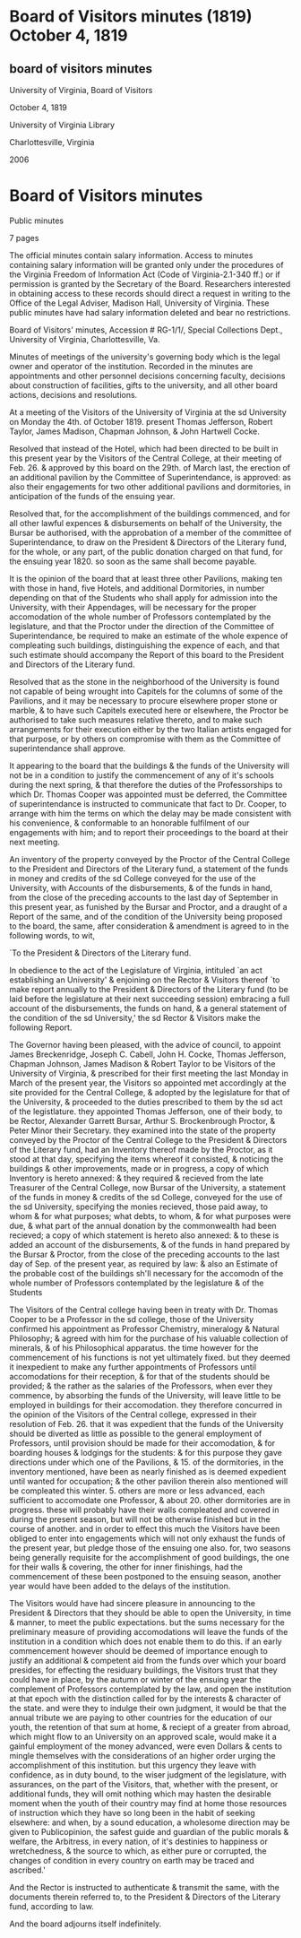 Board of Visitors minutes (1819) October 4, 1819
================================================

board of visitors minutes
-------------------------

University of Virginia, Board of Visitors

October 4, 1819

University of Virginia Library

Charlottesville, Virginia

2006

Board of Visitors minutes
=========================

Public minutes

7 pages

The official minutes contain salary information. Access to minutes containing salary information will be granted only under the procedures of the Virginia Freedom of Information Act (Code of Virginia-2.1-340 ff.) or if permission is granted by the Secretary of the Board. Researchers interested in obtaining access to these records should direct a request in writing to the Office of the Legal Adviser, Madison Hall, University of Virginia. These public minutes have had salary information deleted and bear no restrictions.

Board of Visitors' minutes, Accession # RG-1/1/, Special Collections Dept., University of Virginia, Charlottesville, Va.

Minutes of meetings of the university's governing body which is the legal owner and operator of the institution. Recorded in the minutes are appointments and other personnel decisions concerning faculty, decisions about construction of facilities, gifts to the university, and all other board actions, decisions and resolutions.

At a meeting of the Visitors of the University of Virginia at the sd University on Monday the 4th. of October 1819. present Thomas Jefferson, Robert Taylor, James Madison, Chapman Johnson, & John Hartwell Cocke.

Resolved that instead of the Hotel, which had been directed to be built in this present year by the Visitors of the Central College, at their meeting of Feb. 26. & approved by this board on the 29th. of March last, the erection of an additional pavilion by the Committee of Superintendance, is approved: as also their engagements for two other additional pavilions and dormitories, in anticipation of the funds of the ensuing year.

Resolved that, for the accomplishment of the buildings commenced, and for all other lawful expences & disbursements on behalf of the University, the Bursar be authorised, with the approbation of a member of the committee of Superintendance, to draw on the President & Directors of the Literary fund, for the whole, or any part, of the public donation charged on that fund, for the ensuing year 1820. so soon as the same shall become payable.

It is the opinion of the board that at least three other Pavilions, making ten with those in hand, five Hotels, and additional Dormitories, in number depending on that of the Students who shall apply for admission into the University, with their Appendages, will be necessary for the proper accomodation of the whole number of Professors contemplated by the legislature, and that the Proctor under the direction of the Committee of Superintendance, be required to make an estimate of the whole expence of compleating such buildings, distinguishing the expence of each, and that such estimate should accompany the Report of this board to the President and Directors of the Literary fund.

Resolved that as the stone in the neighborhood of the University is found not capable of being wrought into Capitels for the columns of some of the Pavilions, and it may be necessary to procure elsewhere proper stone or marble, & to have such Capitels executed here or elsewhere, the Proctor be authorised to take such measures relative thereto, and to make such arrangements for their execution either by the two Italian artists engaged for that purpose, or by others on compromise with them as the Committee of superintendance shall approve.

It appearing to the board that the buildings & the funds of the University will not be in a condition to justify the commencement of any of it's schools during the next spring, & that therefore the duties of the Professorships to which Dr. Thomas Cooper was appointed must be deferred, the Committee of superintendance is instructed to communicate that fact to Dr. Cooper, to arrange with him the terms on which the delay may be made consistent with his convenience, & conformable to an honorable fulfilment of our engagements with him; and to report their proceedings to the board at their next meeting.

An inventory of the property conveyed by the Proctor of the Central College to the President and Directors of the Literary fund, a statement of the funds in money and credits of the sd College conveyed for the use of the University, with Accounts of the disbursements, & of the funds in hand, from the close of the preceding accounts to the last day of September in this present year, as funished by the Bursar and Proctor, and a draught of a Report of the same, and of the condition of the University being proposed to the board, the same, after consideration & amendment is agreed to in the following words, to wit,

\`To the President & Directors of the Literary fund.

In obedience to the act of the Legislature of Virginia, intituled \`an act establishing an University' & enjoining on the Rector & Visitors thereof \`to make report annually to the President & Directors of the Literary fund (to be laid before the legislature at their next succeeding session) embracing a full account of the disbursements, the funds on hand, & a general statement of the condition of the sd University,' the sd Rector & Visitors make the following Report.

The Governor having been pleased, with the advice of council, to appoint James Breckenridge, Joseph C. Cabell, John H. Cocke, Thomas Jefferson, Chapman Johnson, James Madison & Robert Taylor to be Visitors of the University of Virginia, & prescribed for their first meeting the last Monday in March of the present year, the Visitors so appointed met accordingly at the site provided for the Central College, & adopted by the legislature for that of the University, & proceeded to the duties prescribed to them by the sd act of the legistlature. they appointed Thomas Jefferson, one of their body, to be Rector, Alexander Garrett Bursar, Arthur S. Brockenbrough Proctor, & Peter Minor their Secretary. they examined into the state of the property conveyed by the Proctor of the Central College to the President & Directors of the Literary fund, had an Inventory thereof made by the Proctor, as it stood at that day, specifying the items whereof it consisted, & noticing the buildings & other improvements, made or in progress, a copy of which Inventory is hereto annexed: & they required & recieved from the late Treasurer of the Central College, now Bursar of the University, a statement of the funds in money & credits of the sd College, conveyed for the use of the sd University, specifying the monies recieved, those paid away, to whom & for what purposes; what debts, to whom, & for what purposes were due, & what part of the annual donation by the commonwealth had been recieved; a copy of which statement is hereto also annexed: & to these is added an account of the disbursements, & of the funds in hand prepared by the Bursar & Proctor, from the close of the preceding accounts to the last day of Sep. of the present year, as required by law: & also an Estimate of the probable cost of the buildings sh'll necessary for the accomodn of the whole number of Professors contemplated by the legislature & of the Students

The Visitors of the Central college having been in treaty with Dr. Thomas Cooper to be a Professor in the sd college, those of the University confirmed his appointment as Professor Chemistry, mineralogy & Natural Philosophy; & agreed with him for the purchase of his valuable collection of minerals, & of his Philosophical apparatus. the time however for the commencement of his functions is not yet ultimately fixed. but they deemed it inexpedient to make any further appointments of Professors until accomodations for their reception, & for that of the students should be provided; & the rather as the salaries of the Professors, when ever they commence, by absorbing the funds of the University, will leave little to be employed in buildings for their accomodation. they therefore concurred in the opinion of the Visitors of the Central college, expressed in their resolution of Feb. 26. that it was expedient that the funds of the University should be diverted as little as possible to the general employment of Professors, until provision should be made for their accomodation, & for boarding houses & lodgings for the students: & for this purpose they gave directions under which one of the Pavilions, & 15. of the dormitories, in the inventory mentioned, have been as nearly finished as is deemed expedient until wanted for occupation; & the other pavilion therein also mentioned will be compleated this winter. 5. others are more or less advanced, each sufficient to accomodate one Professor, & about 20. other dormitories are in progress. these will probably have their walls compleated and covered in during the present season, but will not be otherwise finished but in the course of another. and in order to effect this much the Visitors have been obliged to enter into engagements which will not only exhaust the funds of the present year, but pledge those of the ensuing one also. for, two seasons being generally requisite for the accomplishment of good buildings, the one for their walls & covering, the other for inner finishings, had the commencement of these been postponed to the ensuing season, another year would have been added to the delays of the institution.

The Visitors would have had sincere pleasure in announcing to the President & Directors that they should be able to open the University, in time & manner, to meet the public expectations. but the sums necessary for the preliminary measure of providing accomodations will leave the funds of the institution in a condition which does not enable them to do this. if an early commencement however should be deemed of importance enough to justify an additional & competent aid from the funds over which your board presides, for effecting the residuary buildings, the Visitors trust that they could have in place, by the autumn or winter of the ensuing year the complement of Professors contemplated by the law, and open the institution at that epoch with the distinction called for by the interests & character of the state. and were they to indulge their own judgment, it would be that the annual tribute we are paying to other countries for the education of our youth, the retention of that sum at home, & reciept of a greater from abroad, which might flow to an University on an approved scale, would make it a gainful employment of the money advanced, were even Dollars & cents to mingle themselves with the considerations of an higher order urging the accomplishment of this institution. but this urgency they leave with confidence, as in duty bound, to the wiser judgment of the legislature, with assurances, on the part of the Visitors, that, whether with the present, or additional funds, they will omit nothing which may hasten the desirable moment when the youth of their country may find at home those resources of instruction which they have so long been in the habit of seeking elsewhere: and when, by a sound education, a wholesome direction may be given to Publicopinion, the safest guide and guardian of the public morals & welfare, the Arbitress, in every nation, of it's destinies to happiness or wretchedness, & the source to which, as either pure or corrupted, the changes of condition in every country on earth may be traced and ascribed.'

And the Rector is instructed to authenticate & transmit the same, with the documents therein referred to, to the President & Directors of the Literary fund, according to law.

And the board adjourns itself indefinitely.